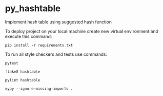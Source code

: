 # py_hashtable

Implement hash table using suggested hash function

To deploy project on your local machine create new virtual environment and execute this command:

`pip install -r requirements.txt`

To run all style checkers and tests use commands:

`pytest `

`flake8 hashtable`

`pylint hashtable`

`mypy --ignore-missing-imports .`
